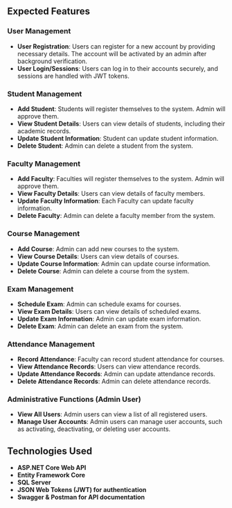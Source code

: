## Expected Features

### User Management
- **User Registration**: Users can register for a new account by providing necessary details. The account will be activated by an admin after background verification.
- **User Login/Sessions**: Users can log in to their accounts securely, and sessions are handled with JWT tokens. 

### Student Management
- **Add Student**: Students will register themselves to the system. Admin will approve them.
- **View Student Details**: Users can view details of students, including their academic records.
- **Update Student Information**: Student can update student information.
- **Delete Student**: Admin can delete a student from the system.

### Faculty Management
- **Add Faculty**: Faculties will register themselves to the system. Admin will approve them.
- **View Faculty Details**: Users can view details of faculty members.
- **Update Faculty Information**: Each Faculty can update faculty information.
- **Delete Faculty**: Admin can delete a faculty member from the system.

### Course Management
- **Add Course**: Admin can add new courses to the system.
- **View Course Details**: Users can view details of courses.
- **Update Course Information**: Admin can update course information.
- **Delete Course**: Admin can delete a course from the system.

### Exam Management
- **Schedule Exam**: Admin can schedule exams for courses.
- **View Exam Details**: Users can view details of scheduled exams.
- **Update Exam Information**: Admin can update exam information.
- **Delete Exam**: Admin can delete an exam from the system.

### Attendance Management
- **Record Attendance**: Faculty can record student attendance for courses.
- **View Attendance Records**: Users can view attendance records.
- **Update Attendance Records**: Admin can update attendance records.
- **Delete Attendance Records**: Admin can delete attendance records.

### Administrative Functions (Admin User)
- **View All Users**: Admin users can view a list of all registered users.
- **Manage User Accounts**: Admin users can manage user accounts, such as activating, deactivating, or deleting user accounts.

## Technologies Used
- **ASP.NET Core Web API**
- **Entity Framework Core**
- **SQL Server**
- **JSON Web Tokens (JWT) for authentication**
- **Swagger & Postman for API documentation**
